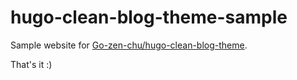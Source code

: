# hugo-clean-blog-theme-sample
Sample website for [Go-zen-chu/hugo-clean-blog-theme](https://github.com/Go-zen-chu/hugo-clean-blog-theme).

That's it :)
